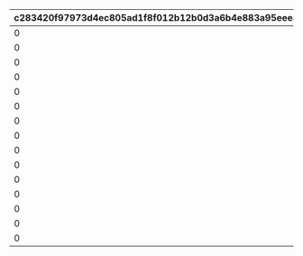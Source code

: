 |c283420f97973d4ec805ad1f8f012b12b0d3a6b4e883a95eeea509f0b1c50e44|05370d42e3e68bbe798a38f49dafa5a5f3e4e101805c1f4e9a44ce0891182990|a5e91296fccac6645f674783c6af1256571519018ab239dec61c5c879ec44b75|2ff3b40f16e30310e4cdc44809617b4da5b85c19d3d48524ff65654485491faf|c78517a28a758b6bbc83b593b2b63a4dbb35819c2f25c68f60afb01f18a6fd59|c45378bafac128313808ba93333a8f35d8a872f25a0bc89aba56c0dc171e964f|1b6c7933c5f3866f313ebf69e56048d26bc22e5ad562e71e8df36ecbf63a659a|2472459b6b6101ce0b1d53f46618b7d4566a677601f35b97899f07d52a0185c2|f11ab4348d257a5d40bb56f3965c01aac94c5d1a3ddfcefce6a62e2a7df4885a|152dd8825341d6870d2f6ded6f8e855009db50927be80e4fcefb1d654e876045|56a377bd0f822c408c20ccc93382a34ff980efc77f8cdd092c1f9dc2ea53115a|c333cb0ce2827d5219466dfb39ec723cb9caa8add889fd5a6a0ce65209d64a35|d9a39ee7062eb54f862b2d9386539f6b4d474ee148da3397f976f4acc6127610|6bd8c3c6f09c885c5e871dc93412e6a171cff6dbda26fd51ed0ce1d2c911e8a7|22518c3673cc7f67fe297cff5a9a98f63fe290e6cc69415e8e39504752104a50|d62eae645f6b6ccc778e1dbb5a6a7ab3025c66c627107bdee11e85e15c6fd59b|7cc5c56b1bedab3b54b0e9f7747563d7803ede1a12c7dfc85396eed1cb53b54c|c5858c0f89286786ace690307276e80abb4587bddf326097cd99f98daaed0aea|f38f8da8af845f0619e78b2597cfca34e7f8bf599a800c0f3568d50bc1292b2e|
| --- | --- | --- | --- | --- | --- | --- | --- | --- | --- | --- | --- | --- | --- | --- | --- | --- | --- | --- |
|0|80|0|0|1|0|20004|0|2|50|1002200|23001|94002|12|2|1|2000000|50|0|
|0|80|0|0|2|0|20004|0|2|40|1002200|23001|94002|12|2|51|1600000|100|0|
|0|60|0|0|3|0|20004|0|2|40|1002200|23001|94002|12|2|101|1400000|200|0|
|0|60|0|0|4|0|20004|0|2|35|1002200|23001|94002|12|2|201|1200000|500|0|
|0|40|0|0|5|0|20004|0|2|35|1002200|23001|94002|12|2|501|1000000|1000|0|
|0|40|0|0|6|0|20004|0|2|30|1002200|23001|94002|12|2|1001|800000|1500|0|
|0|40|0|0|7|0|20004|0|2|25|1002200|23001|94002|12|2|1501|600000|2000|0|
|0|80|0|0|8|0|20003|0|2|25|1002200|23001|94002|12|2|2001|600000|3000|0|
|0|60|0|0|9|0|20003|0|2|20|1002200|23001|94002|12|2|3001|400000|5000|0|
|0|40|0|0|10|0|20003|0|2|15|1002200|23001|94002|12|2|5001|300000|10000|0|
|0|20|0|0|11|0|20003|0|2|10|1002200|23001|94002|12|2|10001|200000|100000|0|
|0|12|0|0|12|0|20003|0|2|5|1002200|23001|94002|12|2|100001|100000|200000|0|
|0|8|0|0|13|0|20003|0|2|5|1002200|23001|94002|12|2|200001|80000|300000|0|
|0|5|0|0|14|0|20003|0|2|5|1002200|23001|94002|12|2|300001|60000|400000|0|
|0|3|0|0|15|0|20003|0|2|5|1002200|23001|94002|12|2|400001|50000|-1|0|